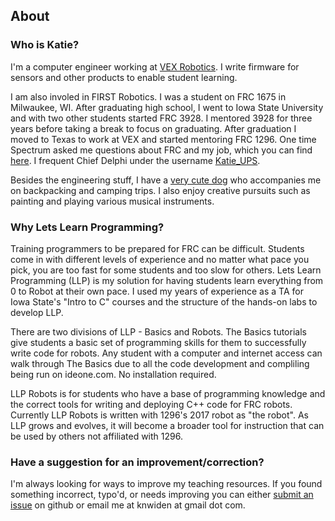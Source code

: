 ## About

### Who is Katie?

I'm a computer engineer working at [VEX Robotics](https://www.vexrobotics.com/). I write firmware for sensors and other products to enable student learning.

I am also involed in FIRST Robotics. I was a student on FRC 1675 in Milwaukee, WI. After graduating high school, I went to Iowa State University and with two other students started FRC 3928. I mentored 3928 for three years before taking a break to focus on graduating. After graduation I moved to Texas to work at VEX and started mentoring FRC 1296. 
One time Spectrum asked me questions about FRC and my job, which you can find [here](http://blog.spectrum3847.org/2016/10/katie-widen-this-is-how-i-work.html). I frequent Chief Delphi under the username [Katie_UPS](https://www.chiefdelphi.com/forums/member.php?u=25036).

Besides the engineering stuff, I have a [very cute dog](https://www.instagram.com/gatsbypaws/) who accompanies me on backpacking and camping trips. I also enjoy creative pursuits such as painting and playing various musical instruments.

### Why Lets Learn Programming?
Training programmers to be prepared for FRC can be difficult. Students come in with different levels of experience and no matter what pace you pick, you are too fast for some students and too slow for others. Lets Learn Programming (LLP) is my solution for having students learn everything from 0 to Robot at their own pace. I used my years of experience as a TA for Iowa State's "Intro to C" courses and the structure of the hands-on labs to develop LLP.

There are two divisions of LLP - Basics and Robots. The Basics tutorials give students a basic set of programming skills for them to successfully write code for robots. Any student with a computer and internet access can walk through The Basics due to all the code development and compliling being run on ideone.com. No installation required.

LLP Robots is for students who have a base of programming knowledge and the correct tools for writing and deploying C++ code for FRC robots. Currently LLP Robots is written with 1296's 2017 robot as "the robot". As LLP grows and evolves, it will become a broader tool for instruction that can be used by others not affiliated with 1296.

### Have a suggestion for an improvement/correction?

I'm always looking for ways to improve my teaching resources. If you found something incorrect, typo'd, or needs improving you can either [submit an issue](https://github.com/kwiden/LetsLearnProgramming/issues) on github or email me at knwiden at gmail dot com.
